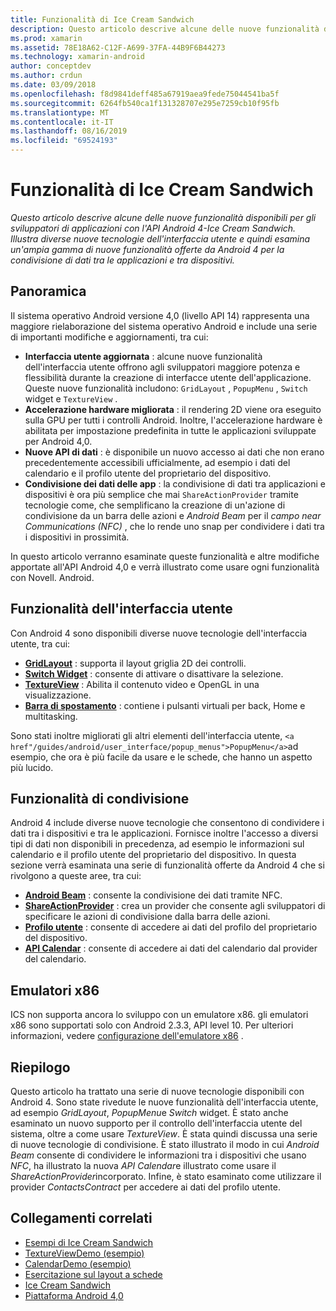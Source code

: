 ```yaml
---
title: Funzionalità di Ice Cream Sandwich
description: Questo articolo descrive alcune delle nuove funzionalità disponibili per gli sviluppatori di applicazioni con l'API Android 4-Ice Cream Sandwich. Illustra diverse nuove tecnologie dell'interfaccia utente e quindi esamina un'ampia gamma di nuove funzionalità offerte da Android 4 per la condivisione di dati tra le applicazioni e tra dispositivi.
ms.prod: xamarin
ms.assetid: 78E18A62-C12F-A699-37FA-44B9F6B44273
ms.technology: xamarin-android
author: conceptdev
ms.author: crdun
ms.date: 03/09/2018
ms.openlocfilehash: f8d9841deff485a67919aea9fede75044541ba5f
ms.sourcegitcommit: 6264fb540ca1f131328707e295e7259cb10f95fb
ms.translationtype: MT
ms.contentlocale: it-IT
ms.lasthandoff: 08/16/2019
ms.locfileid: "69524193"
---
```

# <a name="ice-cream-sandwich-features"></a>Funzionalità di Ice Cream Sandwich

_Questo articolo descrive alcune delle nuove funzionalità disponibili per gli sviluppatori di applicazioni con l'API Android 4-Ice Cream Sandwich. Illustra diverse nuove tecnologie dell'interfaccia utente e quindi esamina un'ampia gamma di nuove funzionalità offerte da Android 4 per la condivisione di dati tra le applicazioni e tra dispositivi._

## <a name="overview"></a>Panoramica

Il sistema operativo Android versione 4,0 (livello API 14) rappresenta una maggiore rielaborazione del sistema operativo Android e include una serie di importanti modifiche e aggiornamenti, tra cui:

- **Interfaccia utente aggiornata** : alcune nuove funzionalità dell'interfaccia utente offrono agli sviluppatori maggiore potenza e flessibilità durante la creazione di interfacce utente dell'applicazione. Queste nuove funzionalità includono: `GridLayout` , `PopupMenu` , `Switch` widget e `TextureView` . 
- **Accelerazione hardware migliorata** : il rendering 2D viene ora eseguito sulla GPU per tutti i controlli Android. Inoltre, l'accelerazione hardware è abilitata per impostazione predefinita in tutte le applicazioni sviluppate per Android 4,0. 
- **Nuove API di dati** : è disponibile un nuovo accesso ai dati che non erano precedentemente accessibili ufficialmente, ad esempio i dati del calendario e il profilo utente del proprietario del dispositivo. 
- **Condivisione dei dati delle app** : la condivisione di dati tra applicazioni e dispositivi è ora più semplice che mai `ShareActionProvider` tramite tecnologie come, che semplificano la creazione di un'azione di condivisione da un barra delle azioni e *Android Beam* per il *campo near Communications (NFC)* , che lo rende uno snap per condividere i dati tra i dispositivi in prossimità. 


In questo articolo verranno esaminate queste funzionalità e altre modifiche apportate all'API Android 4,0 e verrà illustrato come usare ogni funzionalità con Novell. Android.

## <a name="user-interface-features"></a>Funzionalità dell'interfaccia utente

Con Android 4 sono disponibili diverse nuove tecnologie dell'interfaccia utente, tra cui:

- **[GridLayout](~/android/user-interface/layouts/grid-layout.md)** : supporta il layout griglia 2D dei controlli. 
- **[Switch Widget](~/android/user-interface/controls/switch.md)** : consente di attivare o disattivare la selezione. 
- **[TextureView](~/android/user-interface/controls/texture-view.md)** : Abilita il contenuto video e OpenGL in una visualizzazione. 
- **[Barra di spostamento](~/android/user-interface/controls/navigation-bar.md)** : contiene i pulsanti virtuali per back, Home e multitasking. 


Sono stati inoltre migliorati gli altri elementi dell'interfaccia utente, `<a href"/guides/android/user_interface/popup_menus">PopupMenu</a>`ad esempio, che ora è più facile da usare e le schede, che hanno un aspetto più lucido.

## <a name="sharing-features"></a>Funzionalità di condivisione

Android 4 include diverse nuove tecnologie che consentono di condividere i dati tra i dispositivi e tra le applicazioni. Fornisce inoltre l'accesso a diversi tipi di dati non disponibili in precedenza, ad esempio le informazioni sul calendario e il profilo utente del proprietario del dispositivo. In questa sezione verrà esaminata una serie di funzionalità offerte da Android 4 che si rivolgono a queste aree, tra cui:

- **[Android Beam](~/android/platform/android-beam.md)** : consente la condivisione dei dati tramite NFC.
- **[ShareActionProvider](~/android/user-interface/controls/action-bar.md)** : crea un provider che consente agli sviluppatori di specificare le azioni di condivisione dalla barra delle azioni. 
- **[Profilo utente](~/android/user-interface/user-profile.md)** : consente di accedere ai dati del profilo del proprietario del dispositivo. 
- **[API Calendar](~/android/user-interface/controls/calendar.md)** : consente di accedere ai dati del calendario dal provider del calendario. 

## <a name="x86-emulators"></a>Emulatori x86

ICS non supporta ancora lo sviluppo con un emulatore x86. gli emulatori x86 sono supportati solo con Android 2.3.3, API level 10. Per ulteriori informazioni, vedere [configurazione dell'emulatore x86](~/android/get-started/installation/android-emulator/index.md) .

## <a name="summary"></a>Riepilogo

Questo articolo ha trattato una serie di nuove tecnologie disponibili con Android 4. Sono state rivedute le nuove funzionalità dell'interfaccia utente, ad esempio *GridLayout*, *PopupMenu*e *Switch* widget. È stato anche esaminato un nuovo supporto per il controllo dell'interfaccia utente del sistema, oltre a come usare *TextureView*. È stata quindi discussa una serie di nuove tecnologie di condivisione. È stato illustrato il modo in cui *Android Beam* consente di condividere le informazioni tra i dispositivi che usano *NFC*, ha illustrato la nuova *API Calendar*e illustrato come usare il *ShareActionProvider*incorporato.
Infine, è stato esaminato come utilizzare il provider *ContactsContract* per accedere ai dati del profilo utente.



## <a name="related-links"></a>Collegamenti correlati

- [Esempi di Ice Cream Sandwich](https://docs.microsoft.com/samples/xamarin/monodroid-samples/platformfeatures-ics-samples)
- [TextureViewDemo (esempio)](https://docs.microsoft.com/samples/xamarin/monodroid-samples/textureviewdemo)
- [CalendarDemo (esempio)](https://docs.microsoft.com/samples/xamarin/monodroid-samples/calendardemo)
- [Esercitazione sul layout a schede](~/android/user-interface/layouts/tab-layout/index.md)
- [Ice Cream Sandwich](https://developer.android.com/about/versions/android-4.0-highlights.html)
- [Piattaforma Android 4,0](https://developer.android.com/about/versions/android-4.0.html)
